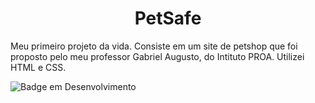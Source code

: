 <h1 align="center"> PetSafe </h1> 

Meu primeiro projeto da vida. Consiste em um site de petshop que foi proposto pelo meu professor Gabriel Augusto, do Intituto PROA. Utilizei HTML e CSS.

![Badge em Desenvolvimento](http://img.shields.io/static/v1?label=STATUS&message=EM%20DESENVOLVIMENTO&color=GREEN&style=for-the-badge)
